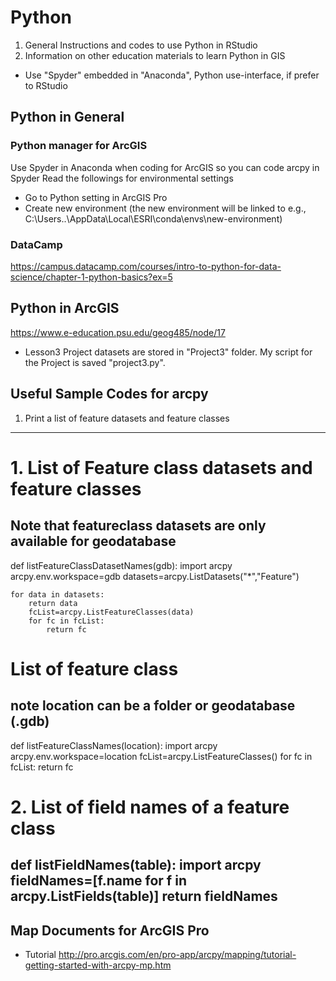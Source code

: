 # Python
1. General Instructions and codes to use Python in RStudio
2. Information on other education materials to learn Python in GIS

* Use "Spyder" embedded in "Anaconda", Python use-interface, if prefer to RStudio

## Python in General
### Python manager for ArcGIS
Use Spyder in Anaconda when coding for ArcGIS so you can code arcpy in Spyder
Read the followings for environmental settings
* Go to Python setting in ArcGIS Pro
* Create new environment (the new environment will be linked to e.g., C:\Users..\AppData\Local\ESRI\conda\envs\new-environment)

### DataCamp
https://campus.datacamp.com/courses/intro-to-python-for-data-science/chapter-1-python-basics?ex=5

## Python in ArcGIS
https://www.e-education.psu.edu/geog485/node/17
* Lesson3 Project datasets are stored in "Project3" folder. My script for the Project is saved "project3.py".
## Useful Sample Codes for arcpy
1. Print a list of feature datasets and feature classes
-----------------
# 1. List of Feature class datasets and feature classes
## Note that featureclass datasets are only available for geodatabase
def listFeatureClassDatasetNames(gdb):
    import arcpy
    arcpy.env.workspace=gdb
    datasets=arcpy.ListDatasets("*","Feature")
    
    for data in datasets:
        return data
        fcList=arcpy.ListFeatureClasses(data)
        for fc in fcList:
            return fc

# List of feature class 
## note location can be a folder or geodatabase (.gdb) 
def listFeatureClassNames(location):
    import arcpy
    arcpy.env.workspace=location
    fcList=arcpy.ListFeatureClasses()
    for fc in fcList:
        return fc
        
# 2. List of field names of a feature class
def listFieldNames(table):
    import arcpy
    fieldNames=[f.name for f in arcpy.ListFields(table)]
    return fieldNames
-----------------------

## Map Documents for ArcGIS Pro
* Tutorial
http://pro.arcgis.com/en/pro-app/arcpy/mapping/tutorial-getting-started-with-arcpy-mp.htm
